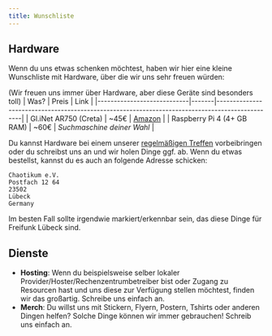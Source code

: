 ```yaml
---
title: Wunschliste
---
```


## Hardware

Wenn du uns etwas schenken möchtest, haben wir hier eine kleine Wunschliste mit Hardware, über die wir uns sehr freuen würden:

(Wir freuen uns immer über Hardware, aber diese Geräte sind besonders toll)
| Was?                       | Preis | Link                                                                                           |
|----------------------------|-------|------------------------------------------------------------------------------------------------|
| Gl.iNet AR750 (Creta)      | ~45€  | [Amazon](https://www.amazon.com/GL-iNet-GL-AR750-300Mbps-pre-Installed-Included/dp/B07712LKJM) |
| Raspberry Pi 4 (4+ GB RAM) | ~60€  | *Suchmaschine deiner Wahl*                                                                     |


Du kannst Hardware bei einem unserer [regelmäßigen Treffen](//luebeck.freifunk.net/treffen.html) vorbeibringen oder du schreibst uns an und wir holen Dinge ggf. ab.
Wenn du etwas bestellst, kannst du es auch an folgende Adresse schicken:
```
Chaotikum e.V.
Postfach 12 64
23502
Lübeck
Germany
```
Im besten Fall sollte irgendwie markiert/erkennbar sein, das diese Dinge für Freifunk Lübeck sind.



## Dienste

- __Hosting__:
  Wenn du beispielsweise selber lokaler Provider/Hoster/Rechenzentrumbetreiber bist oder Zugang zu Resourcen hast und uns diese zur Verfügung stellen möchtest, finden wir das großartig. Schreibe uns einfach an.
- __Merch__:
  Du willst uns mit Stickern, Flyern, Postern, Tshirts oder anderen Dingen helfen? Solche Dinge können wir immer gebrauchen! Schreib uns einfach an.
